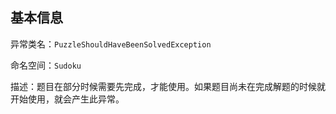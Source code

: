 ## 基本信息

异常类名：`PuzzleShouldHaveBeenSolvedException`

命名空间：`Sudoku`

描述：题目在部分时候需要先完成，才能使用。如果题目尚未在完成解题的时候就开始使用，就会产生此异常。

